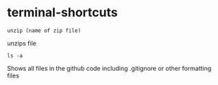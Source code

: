 # terminal-shortcuts

```
unzip (name of zip file)
```
unzips file 

```
ls -a
```
Shows all files in the github code including .gitignore or other formatting files 
